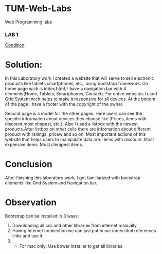 # TUM-Web-Labs
Web Programming labs
### LAB 1
[Condition](https://github.com/PlugaruT/WebTechnologiesLabs/tree/master/lab-1)

# Solution:
In this Laboratory work I created a website that will serve to sell electronic products like tablets,smartphones, etc., using bootstrap framework.
On home page wich is index.html, I have a navigation bar with 4 elements(Home, Tablets, Smartphones, Contact). 
For entire websites I used Grid System wich helps to make it responsive for all devices.
At the bottom of the page I have a footer with the copyright of the owner.

Second page is a model for the other pages. Here users can see the specific information about devices they choose like (Prices, items with discount,most chepest, etc.). Also I used a listbox with the newest products.After listbox on other cells there are information about different product with raitings, pricew and so on.
Most important actions of this website that helps users to manipulate data are:
Items with discount.
Most expensive items.
Most cheapest items.

# Conclusion
After finishing this laboratory work, I got familiarized with bootstrap elements like Grid System and Navigation bar.

# Observation
Bootstrap can be installed in 3 ways:
1) Downloading all css and other libraries from internet manually.
2) Having Internet connection we can just put in our index.html references links and use it.
3) * For mac only: Use bower installer to get all libraries.